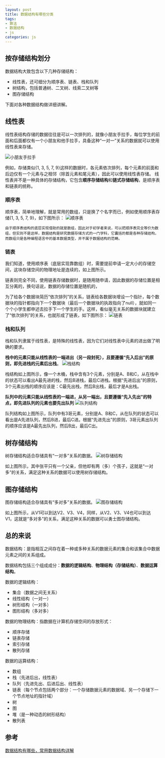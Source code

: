 ```yaml
---
layout: post
title: 数据结构有哪些分类
tags:
- 算法
- 数据结构
- js
categories: js
---
```


## 按存储结构划分
数据结构大致包含以下几种存储结构：
* 线性表，还可细分为顺序表、链表、栈和队列
* 树结构，包括普通树、二叉树、线索二叉树等
* 图存储结构


下面对各种数据结构做详细讲解。
## 线性表
线性表结构存储的数据往往是可以一次排列的，就像小朋友手拉手，每位学生的前面和后面都仅有一个小朋友和他手拉手，具备这种“一对一”关系的数据就可以使用线性表来存储。

![小朋友手拉手](http://data.biancheng.net/uploads/allimg/181118/1-1Q11QH151411.gif)

例如，存储类似{1, 3, 5, 7, 9}这样的数据时，各元素依次排列，每个元素的前面和后边仅有一个元素与之相邻（除首元素和尾元素），因此可以使用线性表存储。
线性表并不是一种具体的存储结构，它包含**顺序存储结构**和**链式存储结构**，是顺序表和链表的统称。
### 顺序表
顺序表，简单地理解，就是常用的数组，只是换了个名字而已，例如使用顺序表存储{1, 3, 5, 7, 9}，如下图所示：
![顺序表](http://data.biancheng.net/uploads/allimg/181118/1-1Q11QI9559D.gif)

`由于顺序表结构的底层实现借助的就是数组，因此对于初学者来说，可以把顺序表完全等价为数组，但实则不是这样，数据结构是研究数据存储方式的一门学科，它囊括的都是各种存储结构，而数组只是各种编程语言中的基本数据类型，并不属于数据结构的范畴。`

### 链表
我们知道，使用顺序表（底层实现靠数组）时，需要提前申请一定大小的存储空间，这块存储空间的物理地址是连续的，如上图所示。


链表则完全不同，使用链表存储数据时，是随用随申请，因此数据的存储位置是相互分离的，换句话说，数据的存储位置是随机的，


为了给各个数据块简历“依次排列”的关系，链表给各数据块增设一个指针，每个数据块的指针都指向下一个数据块（最后一个数据块的执政指向了null），就如同一个个小学生都申述去拉手下一个学生的手。这样，看似毫无关系的数据块就建立了“依次排列”的关系，也就形成了链表，如下图所示：
![链表](http://data.biancheng.net/uploads/allimg/181118/1-1Q11QH334H1.gif)

### 栈和队列
栈和队列隶属于线性表，是特殊的线性表，因为它们对线性表中元素的进出做了明确的要求。

**栈中的元素只能从线性表的一端进出（另一段封死），且要遵循“先入后出”的原则，即先进栈的元素后出栈**。
![栈结构](http://data.biancheng.net//uploads/allimg/181118/1-1Q11QH634D9.gif)

栈结构如上图所示，像一个木桶，栈中含有3个元素，分别是A、B和C，从在栈中的状态可以看出A最先进的栈，然后B进栈，最后C进栈。根据“先进后出”的原则，3个元素出栈的顺序应该是：C最先出栈，然后B出栈，最后才是A出栈。

**队列中的元素只能从线性表的一端进，从另一端出，且要遵循“先入先出”的特点，即先进队列的元素也要先出队列**
![队列结构](http://data.biancheng.net/uploads/allimg/181118/1-1Q11QHIJO.gif)



队列结构如上图所示，队列中有3哥元素，分别是A、B和C，从在队列的状态可以看出是A先进队列，然后B进，最后C进。根据“先进先出”的原则，3哥元素出队列的顺序应该是A最先出队列，然后B出，最后C出。


## 树存储结构

树存储结构适合存储具有“一对多”关系的数据。
![树存储结构](http://data.biancheng.net/uploads/allimg/181118/1-1Q11QJJ0142.gif)

如上图所示，其中张平只有一个父亲，但他却有两（多）个孩子，这就是“一对多”的关系，满足这种关系的数据可以使用树存储结构。

## 图存储结构
图存储结构适合存储具有“多对多”关系的数据。
![图存储结构](http://data.biancheng.net/uploads/allimg/181118/1-1Q11QIFS44.gif)


如上图所示，从V1可以到达V2、V3、V4，同样，从V2、V3、V4也可以到达V1，这就是“多对多”的关系，满足这种关系的数据可以勇士图存储结构。

## 总的来说
数据结构：是指相互之间存在着一种或多种关系的数据元素的集合和该集合中数据元素之间的关系组成。


数据结构包括三个组成成分：**数据的逻辑结构**、**物理结构（存储结构）**、**数据运算结构**。


数据的逻辑结构：
* 集合（数据之间无关系）
* 线性结构（一对一）
* 树形结构（一对多）
* 图形结构（多对多）

数据的物理结构：指数据在计算机存储空间的存放形式：
* 顺序存储
* 链表存储
* 索引存储
* 散列存储

数据的运算结构：
* 数组
* 栈（先进后出，线性表）
* 队列（先进先出、后进后出、线性表）
* 链表（每个节点包括两个部分：一个存储数据元素的数据域、另一个存储下一个节点地址的指针域）
* 树
* 图
* 堆（是一种动态的树形结构）
* 散列表

## 参考
[数据结构有哪些，常用数据结构详解](http://data.biancheng.net/view/154.html)